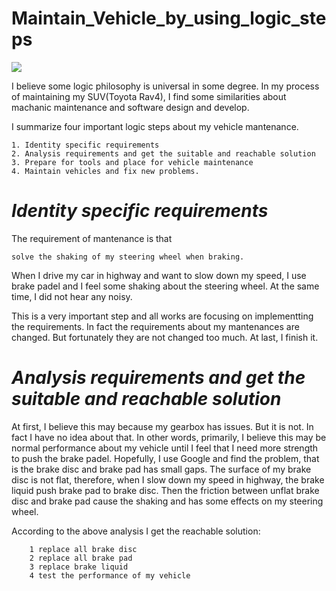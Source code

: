 # Maintain_Vehicle_by_using_logic_steps

![](https://github.com/XuchenSun/Maintain_Vehicle_by_using_logic_steps/edit/master/me.jpg)

I believe some logic philosophy is universal in some degree. In my process of maintaining my SUV(Toyota Rav4), I find some similarities about machanic maintenance and software design and develop.

I summarize four important logic steps about my vehicle mantenance.

    1. Identity specific requirements
    2. Analysis requirements and get the suitable and reachable solution
    3. Prepare for tools and place for vehicle maintenance
    4. Maintain vehicles and fix new problems.
    
 ***Identity specific requirements***
 ========================================
 
  The requirement of mantenance is that
  
    solve the shaking of my steering wheel when braking. 
  
  When I drive my car in highway and want to slow down my speed, I use brake padel and I feel some shaking about the steering wheel. At the same time, I did not hear any noisy.
  
  This is a very important step and all works are focusing on implementting the requirements. In fact the requirements about my mantenances are changed. But 
fortunately they are not changed too much. At last, I finish it.
  
  ***Analysis requirements and get the suitable and reachable solution***
  ========================================
 
  At first, I believe this may because my gearbox has issues. But it is not. In fact I have no idea about that. In other words, primarily, I believe this may be normal performance about my vehicle until I feel that I need more strength to push the brake padel. Hopefully,  I use Google and find the problem, that is the brake disc and brake pad has small gaps. The surface of my brake disc is not flat, therefore, when I slow down my speed in highway, the brake liquid push brake pad to brake disc. Then the friction between unflat brake disc and brake pad cause the shaking and has some effects on my steering wheel.
 
  According to the above analysis I get the reachable solution:
       
        1 replace all brake disc
        2 replace all brake pad
        3 replace brake liquid
        4 test the performance of my vehicle
